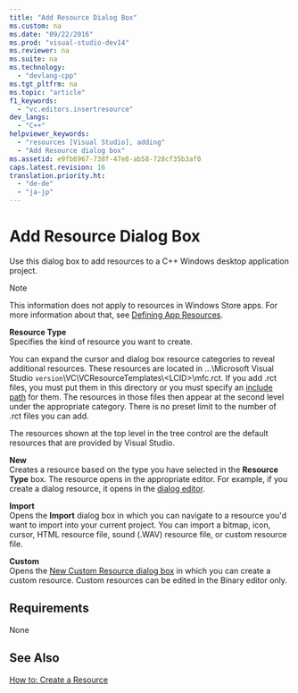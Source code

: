 ```yaml
---
title: "Add Resource Dialog Box"
ms.custom: na
ms.date: "09/22/2016"
ms.prod: "visual-studio-dev14"
ms.reviewer: na
ms.suite: na
ms.technology: 
  - "devlang-cpp"
ms.tgt_pltfrm: na
ms.topic: "article"
f1_keywords: 
  - "vc.editors.insertresource"
dev_langs: 
  - "C++"
helpviewer_keywords: 
  - "resources [Visual Studio], adding"
  - "Add Resource dialog box"
ms.assetid: e9fb6967-738f-47e8-ab58-728cf35b3af0
caps.latest.revision: 16
translation.priority.ht: 
  - "de-de"
  - "ja-jp"
---
```

# Add Resource Dialog Box
Use this dialog box to add resources to a C++ Windows desktop application project.  
  
> [!NOTE]
>  This information does not apply to resources in Windows Store apps. For more information about that, see [Defining App Resources](assetId:///476ea844-632c-4467-9ce3-966be1350dd4).  
  
 **Resource Type**  
 Specifies the kind of resource you want to create.  
  
 You can expand the cursor and dialog box resource categories to reveal additional resources. These resources are located in ...\Microsoft Visual Studio `version`\VC\VCResourceTemplates\\<LCID\>\mfc.rct. If you add .rct files, you must put them in this directory or you must specify an [include path](../vs140/how-to--specify-include-directories-for-resources.md) for them. The resources in those files then appear at the second level under the appropriate category. There is no preset limit to the number of .rct files you can add.  
  
 The resources shown at the top level in the tree control are the default resources that are provided by Visual Studio.  
  
 **New**  
 Creates a resource based on the type you have selected in the **Resource Type** box. The resource opens in the appropriate editor. For example, if you create a dialog resource, it opens in the [dialog editor](../vs140/dialog-editor.md).  
  
 **Import**  
 Opens the **Import** dialog box in which you can navigate to a resource you'd want to import into your current project. You can import a bitmap, icon, cursor, HTML resource file, sound (.WAV) resource file, or custom resource file.  
  
 **Custom**  
 Opens the [New Custom Resource dialog box](../vs140/new-custom-resource-dialog-box.md) in which you can create a custom resource. Custom resources can be edited in the Binary editor only.  
  
## Requirements  
 None  
  
## See Also  
 [How to: Create a Resource](../vs140/how-to--create-a-resource.md)